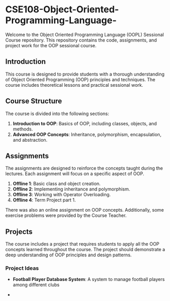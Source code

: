 # CSE108-Object-Oriented-Programming-Language-


Welcome to the Object Oriented Programming Language (OOPL) Sessional Course repository. This repository contains the code, assignments, and project work for the OOP sessional course.


## Introduction

This course is designed to provide students with a thorough understanding of Object Oriented Programming (OOP) principles and techniques. The course includes theoretical lessons and practical sessional work.

## Course Structure

The course is divided into the following sections:

1. **Introduction to OOP**: Basics of OOP, including classes, objects, and methods.
2. **Advanced OOP Concepts**: Inheritance, polymorphism, encapsulation, and abstraction.

## Assignments

The assignments are designed to reinforce the concepts taught during the lectures. Each assignment will focus on a specific aspect of OOP.

1. **Offline 1**: Basic class and object creation.
2. **Offline 2**: Implementing inheritance and polymorphism.
3. **Offline 3**: Working with Operator Overloading.
4. **Offline 4**: Term Project part 1.

There was also an online assignment on OOP concepts. Additionally, some exercise problems were provided by the Course Teacher.

## Projects

The course includes a project that requires students to apply all the OOP concepts learned throughout the course. The project should demonstrate a deep understanding of OOP principles and design patterns.

### Project Ideas

- **Football Player Database System**: A system to manage football players among different clubs



-
